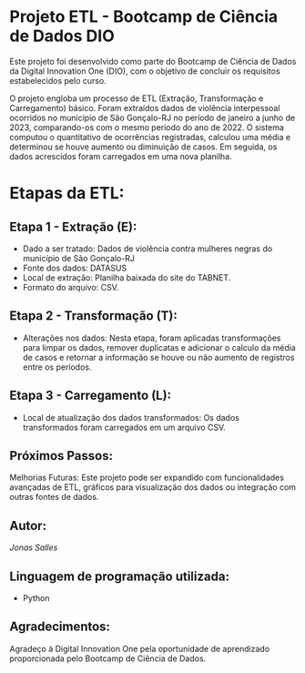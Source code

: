 # Projeto ETL - Bootcamp de Ciência de Dados DIO
Este projeto foi desenvolvido como parte do Bootcamp de Ciência de Dados da Digital Innovation One (DIO), com o objetivo de concluir os requisitos estabelecidos pelo curso.

O projeto engloba um processo de ETL (Extração, Transformação e Carregamento) básico. Foram extraídos dados de violência interpessoal ocorridos no município de São Gonçalo-RJ no período de janeiro a junho de 2023, comparando-os com o mesmo período do ano de 2022. O sistema computou o quantitativo de ocorrências registradas, calculou uma média e determinou se houve aumento ou diminuição de casos. Em seguida, os dados acrescidos foram carregados em uma nova planilha.

# Etapas da ETL:
## Etapa 1 - Extração (E):
- Dado a ser tratado: Dados de violência contra mulheres negras do município de São Gonçalo-RJ
- Fonte dos dados: DATASUS
- Local de extração: Planilha baixada do site do TABNET.
- Formato do arquivo: CSV.
## Etapa 2 - Transformação (T):
- Alterações nos dados: Nesta etapa, foram aplicadas transformações para limpar os dados, remover duplicatas e adicionar o calculo da média de casos e retornar a informação se houve ou não aumento de registros entre os períodos. 
## Etapa 3 - Carregamento (L):
- Local de atualização dos dados transformados: Os dados transformados foram carregados em um arquivo CSV.
## Próximos Passos:
Melhorias Futuras: Este projeto pode ser expandido com funcionalidades avançadas de ETL, gráficos para visualização dos dados ou integração com outras fontes de dados.

## Autor:
*Jonas Salles*

## Linguagem de programação utilizada:
- Python 

## Agradecimentos:
Agradeço à Digital Innovation One pela oportunidade de aprendizado proporcionada pelo Bootcamp de Ciência de Dados.